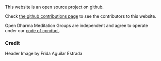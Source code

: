 This website is an open source project on github.

Check [the github contributions page](https://github.com/buddha-dharma/micro-site/graphs/contributors) to see the contributors to this website.

Open Dharma Meditation Groups are independent and agree to operate under our [code of conduct](../code/).

### Credit

Header Image by Frida Aguilar Estrada